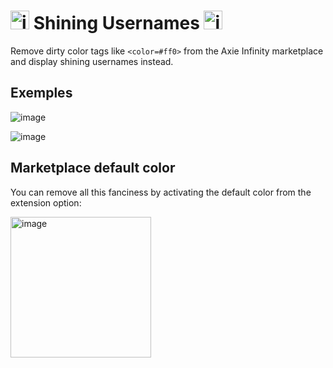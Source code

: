 # <img width="30" alt="image" src="https://user-images.githubusercontent.com/8344874/157022661-688ccc98-118e-4c6d-a010-684023531724.png"> Shining Usernames <img width="30" alt="image" src="https://user-images.githubusercontent.com/8344874/157022661-688ccc98-118e-4c6d-a010-684023531724.png">

Remove dirty color tags like `<color=#ff0>` from the Axie Infinity marketplace and display shining usernames instead.

## Exemples

![image](https://user-images.githubusercontent.com/8344874/156819850-58cfd73e-3893-4cec-8505-6dc8fbb53dd8.png)

![image](https://user-images.githubusercontent.com/8344874/156819369-88ba5023-0076-4abf-8ccc-0ffec0cbd579.png)

## Marketplace default color

You can remove all this fanciness by activating the default color from the extension option:

<img width="225" alt="image" src="https://user-images.githubusercontent.com/8344874/156878375-2f901585-0749-494a-812d-a8db5752b53c.png">
